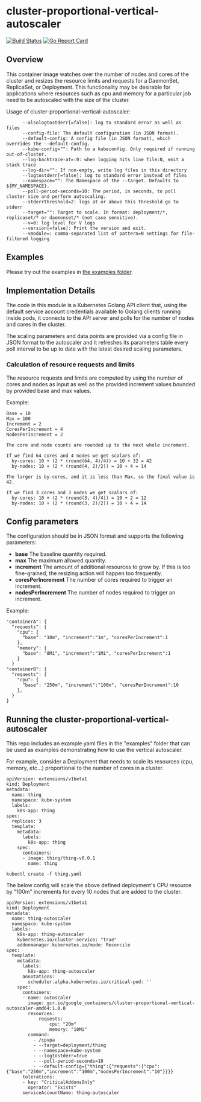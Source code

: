 # cluster-proportional-vertical-autoscaler

[![Build Status](https://travis-ci.org/kubernetes-incubator/cluster-proportional-vertical-autoscaler.png)](https://travis-ci.org/kubernetes-incubator/cluster-proportional-vertical-autoscaler)
[![Go Report Card](https://goreportcard.com/badge/github.com/kubernetes-incubator/cluster-proportional-vertical-autoscaler)](https://goreportcard.com/report/github.com/kubernetes-incubator/cluster-proportional-vertical-autoscaler)

## Overview

This container image watches over the number of nodes and cores of the cluster and resizes
the resource limits and requests for a DaemonSet, ReplicaSet, or Deployment. This functionality 
may be desirable for applications where resources such as cpu and memory for a particular job need 
to be autoscaled with the size of the cluster.

Usage of cluster-proportional-vertical-autoscaler:

```
      --alsologtostderr[=false]: log to standard error as well as files
      --config-file: The default configuration (in JSON format).
      --default-config: A config file (in JSON format), which overrides the --default-config.
      --kube-config="": Path to a kubeconfig. Only required if running out-of-cluster.
      --log-backtrace-at=:0: when logging hits line file:N, emit a stack trace
      --log-dir="": If non-empty, write log files in this directory
      --logtostderr[=false]: log to standard error instead of files
      --namespace="": The Namespace of the --target. Defaults to ${MY_NAMESPACE}.
      --poll-period-seconds=10: The period, in seconds, to poll cluster size and perform autoscaling.
      --stderrthreshold=2: logs at or above this threshold go to stderr
      --target="": Target to scale. In format: deployment/*, replicaset/* or daemonset/* (not case sensitive).
      --v=0: log level for V logs
      --version[=false]: Print the version and exit.
      --vmodule=: comma-separated list of pattern=N settings for file-filtered logging
```

## Examples

Please try out the examples in [the examples folder](examples/README.md).

## Implementation Details

The code in this module is a Kubernetes Golang API client that, using the default service account credentials
available to Golang clients running inside pods, it connects to the API server and polls for the number of nodes
and cores in the cluster.

The scaling parameters and data points are provided via a config file in JSON format to the autoscaler and it 
refreshes its parameters table every poll interval to be up to date with the latest desired scaling parameters.

### Calculation of resource requests and limits

The resource requests and limits are computed by using the number of cores and nodes as input as well as
the provided increment values bounded by provided base and max values.

Example:

```
Base = 10
Max = 100
Increment = 2
CoresPerIncrement = 4
NodesPerIncrement = 2

The core and node counts are rounded up to the next whole increment.

If we find 64 cores and 4 nodes we get scalars of:
  by-cores: 10 + (2 * (round(64, 4)/4)) = 10 + 32 = 42
  by-nodes: 10 + (2 * (round(4, 2)/2)) = 10 + 4 = 14
  
The larger is by-cores, and it is less than Max, so the final value is 42.

If we find 3 cores and 3 nodes we get scalars of:
  by-cores: 10 + (2 * (round(3, 4)/4)) = 10 + 2 = 12
  by-nodes: 10 + (2 * (round(3, 2)/2)) = 10 + 4 = 14
```

## Config parameters

The configuration should be in JSON format and supports the following parameters:
  - **base** The baseline quantity required.
  - **max**  The maximum allowed quantity.
  - **increment** The amount of additional resources to grow by.  If this is too fine-grained, the resizing action will happen too frequently.
  - **coresPerIncrement** The number of cores required to trigger an increment.
  - **nodesPerIncrement** The number of nodes required to trigger an increment.
      
Example:

```
"containerA": {
  "requests": {
    "cpu": {
      "base": "10m", "increment":"1m", "coresPerIncrement":1
    },
    "memory": {
      "base": "8Mi", "increment":"1Mi", "coresPerIncrement":1
    }
  }
"containerB": {
  "requests": {
    "cpu": {
      "base": "250m", "increment":"100m", "coresPerIncrement":10
    },
  }
}
```

## Running the cluster-proportional-vertical-autoscaler
This repo includes an example yaml files in the "examples" folder that can be used as examples demonstrating 
how to use the vertical autoscaler.

For example, consider a Deployment that needs to scale its resources (cpu, memory, etc...) proportional to the number of
cores in a cluster.

```
apiVersion: extensions/v1beta1
kind: Deployment
metadata:
  name: thing
  namespace: kube-system
  labels:
    k8s-app: thing
spec:
  replicas: 3
  template:
    metadata:
      labels:
        k8s-app: thing
    spec:
      containers:
      - image: thing/thing-v0.0.1
        name: thing
```

```
kubectl create -f thing.yaml
```


The below config will scale the above defined deployment's CPU resource by "100m" increments 
for every 10 nodes that are added to the cluster.

```
apiVersion: extensions/v1beta1
kind: Deployment
metadata:
  name: thing-autoscaler
  namespace: kube-system
  labels:
    k8s-app: thing-autoscaler
    kubernetes.io/cluster-service: "true"
    addonmanager.kubernetes.io/mode: Reconcile
spec:
  template:
    metadata:
      labels:
        k8s-app: thing-autoscaler
      annotations:
        scheduler.alpha.kubernetes.io/critical-pod: ''
    spec:
      containers:
      - name: autoscaler
        image: gcr.io/google_containers/cluster-proportional-vertical-autoscaler-amd64:1.0.0
        resources:
            requests:
                cpu: "20m"
                memory: "10Mi"
        command:
          - /cpvpa
          - --target=deployment/thing
          - --namespace=kube-system
          - --logtostderr=true
    	  - --poll-period-seconds=10
          - --default-config={"thing":{"requests":{"cpu":{"base":"250m","increment":"100m","nodesPerIncrement":"10"}}}}
      tolerations:
      - key: "CriticalAddonsOnly"
        operator: "Exists"
      serviceAccountName: thing-autoscaler
```
